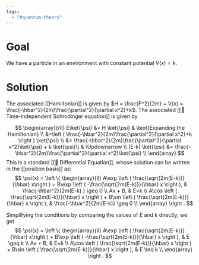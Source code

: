 ```yaml
---
tags:
  - "#quantum-theory"
---
```

# Goal
We have a particle in an environment with constant potential $V(x) = k$.

# Solution
The associated [[Hamiltonian]] is given by $H = \frac{P^2}{2m} + V(x) = \frac{-\hbar^2}{2m}\frac{\partial^2}{\partial x^2}+k$. The associated [[📘 Time-independent Schrodinger equation]] is given by

$$
\begin{array}{rll}
E\ket{\psi} &= H \ket{\psi} & \text{Expanding the Hamiltonian} \\
&=\left ( \frac{-\hbar^2}{2m}\frac{\partial^2}{\partial x^2}+k \right ) \ket{\psi} \\
&= \frac{-\hbar^2}{2m}\frac{\partial^2}{\partial x^2}\ket{\psi} + k \ket{\psi}\\
& \Updownarrow \\
(E-k) \ket{\psi} &= \frac{-\hbar^2}{2m}\frac{\partial^2}{\partial x^2}\ket{\psi} \\
\end{array} 
$$
This is a standard [[📙 Differential Equation]], whose solution can be written in the [[position basis]] as:
$$
\psi(x) =
\left \{
\begin{array}{ll}
A\exp \left ( \frac{\sqrt{2m(E-k)}}{\hbar} x\right ) + B\exp \left ( -\frac{\sqrt{2m(E-k)}}{\hbar} x \right ), & \frac{-\hbar^2}{2m(E-k) } \geq 0 \\
Ax + B, & E=k \\
A\cos \left ( \frac{\sqrt{2m(E-k)}}{\hbar} x \right ) + B\sin \left ( \frac{\sqrt{2m(E-k)}}{\hbar} x \right ), & \frac{-\hbar^2}{2m(E-k)} \geq 0 \\
\end{array}
\right .
$$

Simplifying the conditions by comparing the values of $E$ and $k$ directly, we get
$$
\psi(x) =
\left \{
\begin{array}{ll}
A\exp \left ( \frac{\sqrt{2m(E-k)}}{\hbar} x\right ) + B\exp \left ( -\frac{\sqrt{2m(E-k)}}{\hbar} x \right ), & E \geq k \\
Ax + B, & E=k \\
A\cos \left ( \frac{\sqrt{2m(E-k)}}{\hbar} x \right ) + B\sin \left ( \frac{\sqrt{2m(E-k)}}{\hbar} x \right ), & E \leq k \\
\end{array}
\right .
$$
